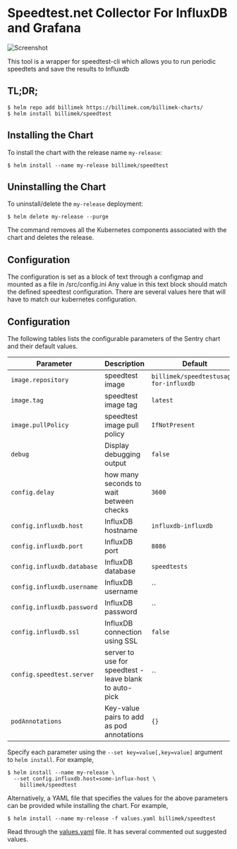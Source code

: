 # Speedtest.net Collector For InfluxDB and Grafana

![Screenshot](https://camo.githubusercontent.com/c652a6685bcb5a8cec6a47c92e57d159b28e47e7/68747470733a2f2f7075752e73682f746d664f412f623535373665383864652e706e67)

This tool is a wrapper for speedtest-cli which allows you to run periodic speedtets and save the results to Influxdb

## TL;DR;

```console
$ helm repo add billimek https://billimek.com/billimek-charts/
$ helm install billimek/speedtest
```

## Installing the Chart

To install the chart with the release name `my-release`:

```console
$ helm install --name my-release billimek/speedtest
```

## Uninstalling the Chart

To uninstall/delete the `my-release` deployment:

```console
$ helm delete my-release --purge
```

The command removes all the Kubernetes components associated with the chart and deletes the release.

## Configuration

The configuration is set as a block of text through a configmap and mounted as a file in /src/config.ini Any value in this text block should match the defined speedtest configuration. There are several values here that will have to match our kubernetes configuration. 

## Configuration

The following tables lists the configurable parameters of the Sentry chart and their default values.

| Parameter                            | Description                                | Default                                                    |
| -------------------------------      | -------------------------------            | ---------------------------------------------------------- |
| `image.repository`                   | speedtest image                                | `billimek/speedtestusage-for-influxdb`                     |
| `image.tag`                          | speedtest image tag                            | `latest`                                                 |
| `image.pullPolicy`                   | speedtest image pull policy                    | `IfNotPresent`                                           |
| `debug`                              | Display debugging output                     | `false`                                                  |
| `config.delay`                       | how many seconds to wait between checks      | `3600`                                                   |
| `config.influxdb.host`               | InfluxDB hostname                            | `influxdb-influxdb`                                      |
| `config.influxdb.port`               | InfluxDB port                                | `8086`                                                   |
| `config.influxdb.database`           | InfluxDB database                            | `speedtests`                                                |
| `config.influxdb.username`           | InfluxDB username                            | ``                                                       |
| `config.influxdb.password`           | InfluxDB password                            | ``                                                       |
| `config.influxdb.ssl`                | InfluxDB connection using SSL                | `false`                                                  |
| `config.speedtest.server`            | server to use for speedtest - leave blank to auto-pick | ``                                               |
| `podAnnotations`                     | Key-value pairs to add as pod annotations    | `{}` |


Specify each parameter using the `--set key=value[,key=value]` argument to `helm install`. For example,

```console
$ helm install --name my-release \
  --set config.influxdb.host=some-influx-host \
    billimek/speedtest
```

Alternatively, a YAML file that specifies the values for the above parameters can be provided while installing the chart. For example,

```console
$ helm install --name my-release -f values.yaml billimek/speedtest
```

Read through the [values.yaml](https://github.com/billimek/billimek-charts/blob/master/speedtest/values.yaml) file. It has several commented out suggested values.

